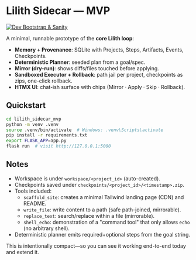 # Lilith Sidecar — MVP

[![Dev Bootstrap & Sanity](https://github.com/chadlieoak/lilith-sidecar/actions/workflows/dev.yml/badge.svg)](https://github.com/chadlieoak/lilith-sidecar/actions/workflows/dev.yml)

A minimal, runnable prototype of the **core Lilith loop**:

- **Memory + Provenance**: SQLite with Projects, Steps, Artifacts, Events, Checkpoints.
- **Deterministic Planner**: seeded plan from a goal/spec.
- **Mirror (dry-run)**: shows diffs/files touched before applying.
- **Sandboxed Executor + Rollback**: path jail per project, checkpoints as zips, one-click rollback.
- **HTMX UI**: chat-ish surface with chips (Mirror · Apply · Skip · Rollback).

## Quickstart

```bash
cd lilith_sidecar_mvp
python -m venv .venv
source .venv/bin/activate  # Windows: .venv\Scripts\activate
pip install -r requirements.txt
export FLASK_APP=app.py
flask run  # visit http://127.0.0.1:5000
```

## Notes

- Workspace is under `workspace/<project_id>` (auto-created).
- Checkpoints saved under `checkpoints/<project_id>/<timestamp>.zip`.
- Tools included:
  - `scaffold_site`: creates a minimal Tailwind landing page (CDN) and README.
  - `write_file`: write content to a path (safe path-joined, mirrorable).
  - `replace_text`: search/replace within a file (mirrorable).
  - `shell_echo`: demonstration of a "command tool" that only allows `echo` (no arbitrary shell).
- Deterministic planner emits required+optional steps from the goal string.

This is intentionally compact—so you can see it working end-to-end today and extend it.
